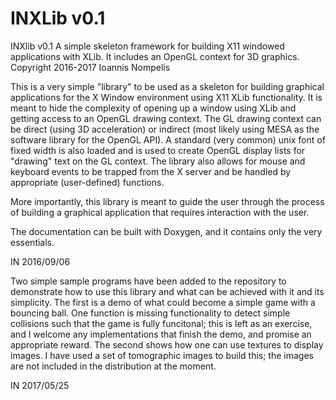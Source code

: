 # INXLib v0.1

 INXlib v0.1
 A simple skeleton framework for building X11 windowed applications with XLib.
 It includes an OpenGL context for 3D graphics.
 Copyright 2016-2017 Ioannis Nompelis

This is a very simple "library" to be used as a skeleton for building graphical
applications for the X Window environment using X11 XLib functionality. It is
meant to hide the complexity of opening up a window using XLib and getting
access to an OpenGL drawing context. The GL drawing context can be direct
(using 3D acceleration) or indirect (most likely using MESA as the software
library for the OpenGL API). A standard (very common) unix font of fixed width
is also loaded and is used to create OpenGL display lists for "drawing" text
on the GL context. The library also allows for mouse and keyboard events to
be trapped from the X server and be handled by appropriate (user-defined)
functions.

More importantly, this library is meant to guide the user through the process
of building a graphical application that requires interaction with the user.

The documentation can be built with Doxygen, and it contains only the very
essentials.

IN 2016/09/06


Two simple sample programs have been added to the repository to demonstrate
how to use this library and what can be achieved with it and its simplicity.
The first is a demo of what could become a simple game with a bouncing ball.
One function is missing functionality to detect simple collisions such that
the game is fully funcitonal; this is left as an exercise, and I welcome any
implementations that finish the demo, and promise an appropriate reward.
The second shows how one can use textures to display images. I have used a
set of tomographic images to build this; the images are not included in the
distribution at the moment.

IN 2017/05/25

